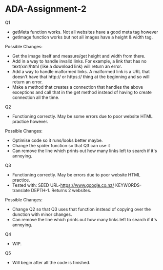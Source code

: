 # ADA-Assignment-2
Q1
- getMeta function works. Not all websites have a good meta tag however
- getImage function works but not all images have a height & width tag. 

Possible Changes:
- Get the image itself and measure/get height and width from there. 
- Add in a way to handle invalid links. For example, a link that has no text/xml/html (like a download link) will return an error.
- Add a way to handle malformed links. A malformed link is a URL that doesn't have that http:// or https:// thing at the beginning and so   will return an error.
- Make a method that creates a connection that handles the above exceptions and call that in the get method instead of having to create     connection all the time.
  
Q2
- Functioning correctly. May be some errors due to poor website HTML practice however.

Possible Changes:
- Optimise code so it runs/looks better maybe.
- Change the spider function so that Q3 can use it
- Can remove the line which prints out how many links left to search if it's annoying.

Q3
- Functioning correctly. May be errors due to poor website HTML practice.
- Tested with: SEED URL-https://www.google.co.nz/ KEYWORDS-translate DEPTH-1. Returns 2 websites.

Possible Changes:
- Change Q2 so that Q3 uses that function instead of copying over the dunction with minor changes.
- Can remove the line which prints out how many links left to search if it's annoying.

Q4
- WIP.

Q5
- Will begin after all the code is finished.
